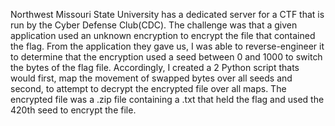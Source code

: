 Northwest Missouri State University has a dedicated server for a CTF that is run by the Cyber Defense Club(CDC).
The challenge was that a given application used an unknown encryption to encrypt the file that contained the flag.
From the application they gave us, I was able to reverse-engineer it to determine that the encryption used a seed between
0 and 1000 to switch the bytes of the flag file. Accordingly, I created a 2 Python script thats would first, map the movement
of swapped bytes over all seeds and second, to attempt to decrypt the encrypted file over all maps. The encrypted file 
was a .zip file containing a .txt that held the flag and used the 420th seed to encrypt the file.
